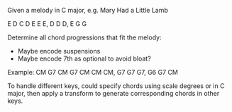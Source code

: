 Given a melody in C major, e.g. Mary Had a Little Lamb

E D C D E E E, D D D, E G G

Determine all chord progressions that fit the melody:
- Maybe encode suspensions
- Maybe encode 7th as optional to avoid bloat?

Example:
CM G7 CM G7 CM CM CM, G7 G7 G7, G6 G7 CM

To handle different keys, could specify chords using scale degrees or in C major, then apply a transform to generate corresponding chords in other keys.
